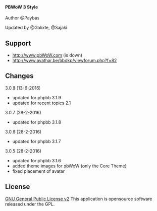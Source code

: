 #### PBWoW 3 Style

Author @Paybas

Updated by @Galixte, @Sajaki

## Support
- http://www.pbWoW.com (is down)
- http://www.avathar.be/bbdkp/viewforum.php?f=82

## Changes

3.0.8 (13-6-2016)
- updated for phpbb 3.1.9
- updated for recent topics 2.1

3.0.7 (28-2-2016)
- updated for phpbb 3.1.8

3.0.6 (28-2-2016)
- updated for phpbb 3.1.7

3.0.5 (28-2-2016)
- updated for phpbb 3.1.6
- added theme images for pbWoW (only the Core Theme)
- fixed placement of avatar

## License

[GNU General Public License v2](http://opensource.org/licenses/gpl-2.0.php)
This application is opensource software released under the GPL.


